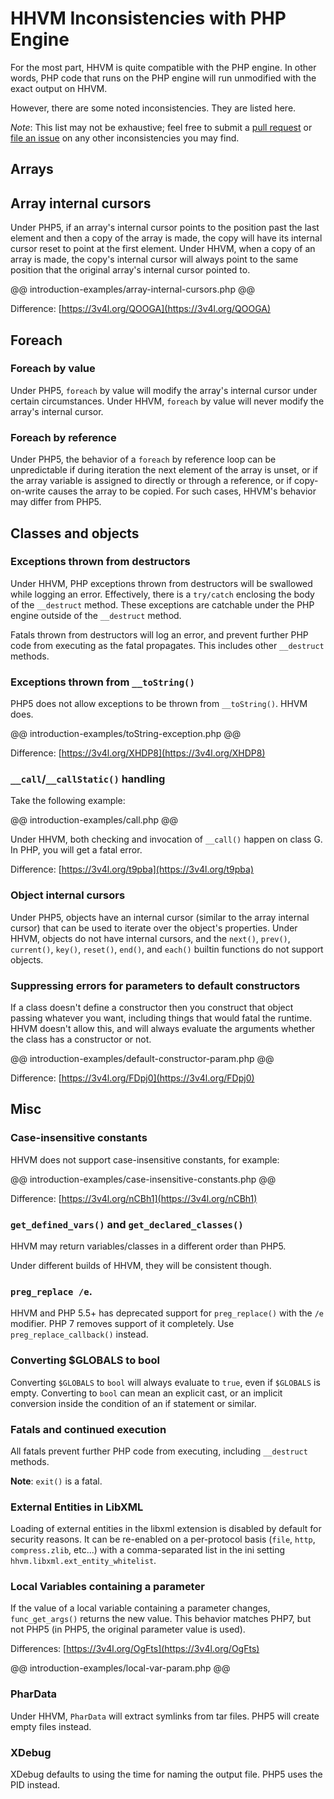 # HHVM Inconsistencies with PHP Engine

For the most part, HHVM is quite compatible with the PHP engine. In other words, PHP code that runs on the PHP engine will run unmodified with the exact output on HHVM.

However, there are some noted inconsistencies. They are listed here.

*Note*: This list may not be exhaustive; feel free to submit a [pull request](https://github.com/facebook/hhvm/pulls) or [file an issue](https://github.com/facebook/hhvm/issues) on any other inconsistencies you may find.

## Arrays

## Array internal cursors

Under PHP5, if an array's internal cursor points to the position past the last element and then a copy of the array is made, the copy will have its internal cursor reset to point at the first element. Under HHVM, when a copy of an array is made, the copy's internal cursor will always point to the same position that the original array's internal cursor pointed to.

@@ introduction-examples/array-internal-cursors.php @@

Difference: [https://3v4l.org/QOOGA](https://3v4l.org/QOOGA)

## Foreach 

### Foreach by value

Under PHP5, `foreach` by value will modify the array's internal cursor under certain circumstances. Under HHVM, `foreach` by value will never modify the array's internal cursor.

### Foreach by reference

Under PHP5, the behavior of a `foreach` by reference loop can be unpredictable if during iteration the next element of the array is unset, or if the array variable is assigned to directly or through a reference, or if copy-on-write causes the array to be copied. For such cases, HHVM's behavior may differ from PHP5.


## Classes and objects

### Exceptions thrown from destructors

Under HHVM, PHP exceptions thrown from destructors will be swallowed while logging an error. Effectively, there is a `try/catch` enclosing the body of the `__destruct` method. These exceptions are catchable under the PHP engine outside of the `__destruct` method.

Fatals thrown from destructors will log an error, and prevent further PHP code from executing as the fatal propagates. This includes other `__destruct` methods.

### Exceptions thrown from `__toString()`

PHP5 does not allow exceptions to be thrown from `__toString()`. HHVM does.

@@ introduction-examples/toString-exception.php @@

Difference: [https://3v4l.org/XHDP8](https://3v4l.org/XHDP8)

### `__call`/`__callStatic()` handling

Take the following example:

@@ introduction-examples/call.php @@

Under HHVM, both checking and invocation of `__call()` happen on class G. In PHP, you will get a fatal error. 

Difference: [https://3v4l.org/t9pba](https://3v4l.org/t9pba)

### Object internal cursors

Under PHP5, objects have an internal cursor (similar to the array internal cursor) that can be used to iterate over the object's properties. Under HHVM, objects do not have internal cursors, and the `next()`, `prev()`, `current()`, `key()`, `reset()`, `end()`, and `each()` builtin functions do not support objects.

### Suppressing errors for parameters to default constructors

If a class doesn't define a constructor then you construct that object passing whatever you want, including things that would fatal the runtime. HHVM doesn't allow this, and will always evaluate the arguments whether the class has a constructor or not.

@@ introduction-examples/default-constructor-param.php @@

Difference: [https://3v4l.org/FDpj0](https://3v4l.org/FDpj0)

## Misc

### Case-insensitive constants

HHVM does not support case-insensitive constants, for example:

@@ introduction-examples/case-insensitive-constants.php @@

Difference: [https://3v4l.org/nCBh1](https://3v4l.org/nCBh1)

### `get_defined_vars()` and `get_declared_classes()`

HHVM may return variables/classes in a different order than PHP5.

Under different builds of HHVM, they will be consistent though.

### `preg_replace /e`.

HHVM and PHP 5.5+ has deprecated support for `preg_replace()` with the `/e` modifier. PHP 7 removes support of it completely. Use `preg_replace_callback()` instead.

### Converting $GLOBALS to bool 

Converting `$GLOBALS` to `bool` will always evaluate to `true`, even if `$GLOBALS` is empty. Converting to `bool` can mean an explicit cast, or an implicit conversion inside the condition of an if statement or similar.

### Fatals and continued execution

All fatals prevent further PHP code from executing, including `__destruct` methods. 

**Note**: `exit()` is a fatal.

### External Entities in LibXML

Loading of external entities in the libxml extension is disabled by default for security reasons. It can be re-enabled on a per-protocol basis (`file`, `http`, `compress.zlib`, etc...) with a comma-separated list in the ini setting
`hhvm.libxml.ext_entity_whitelist`.

### Local Variables containing a parameter

If the value of a local variable containing a parameter changes, `func_get_args()` returns the new value. This behavior matches PHP7, but not PHP5 (in PHP5, the original parameter value is used). 

Differences: [https://3v4l.org/OgFts](https://3v4l.org/OgFts)

@@ introduction-examples/local-var-param.php @@

### PharData

Under HHVM, `PharData` will extract symlinks from tar files. PHP5 will create empty files instead.

### XDebug

XDebug defaults to using the time for naming the output file. PHP5 uses the
PID instead.
